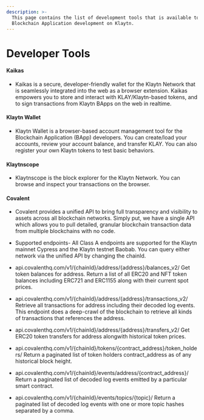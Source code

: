 ```yaml
---
description: >-
  This page contains the list of development tools that is available to help
  Blockchain Application development on Klaytn.
---
```


# Developer Tools <a id="developer-tools"></a>

#### Kaikas <a id="kaikas"></a>

* Kaikas is a secure, developer-friendly wallet for the Klaytn Network that is seamlessly integrated into the web as a browser extension. Kaikas empowers you to store and interact with KLAY/Klaytn-based tokens, and to sign transactions from Klaytn BApps on the web in realtime.

#### Klaytn Wallet  <a id="klaytn-wallet"></a>

* Klaytn Wallet is a browser-based account management tool for the Blockchain Application (BApp) developers. You can create/load your accounts, review your account balance, and transfer KLAY. You can also register your own Klaytn tokens to test basic behaviors.

#### Klaytnscope <a id="klaytnscope"></a>

* Klaytnscope is the block explorer for the Klaytn Network. You can browse and inspect your transactions on the browser.

#### Covalent <a id="Covalent"></a>

* Covalent provides a unified API to bring full transparency and visibility to assets across all blockchain networks. Simply put, we have a single API which allows you to pull detailed, granular blockchain transaction data from multiple blockchains with no code.

* Supported endpoints- All Class A endpoints are supported for the Klaytn mainnet Cypress and the Klaytn testnet Baobab. You can query either network via the unified API by changing the chainId.

* api.covalenthq.com/v1/{chainId}/address/{address}/balances_v2/
Get token balances for address. Return a list of all ERC20 and NFT token balances including ERC721 and ERC1155 along with their current spot prices.


* api.covalenthq.com/v1/{chainId}/address/{address}/transactions_v2/
Retrieve all transactions for address including their decoded log events. This endpoint does a deep-crawl of the blockchain to retrieve all kinds of transactions that references the address.

* api.covalenthq.com/v1/{chainId}/address/{address}/transfers_v2/
Get ERC20 token transfers for address alongwith historical token prices.

* api.covalenthq.com/v1/{chainId}/tokens/{contract_address}/token_holders/
Return a paginated list of token holders contract_address as of any historical block height.

* api.covalenthq.com/v1/{chainId}/events/address/{contract_address}/
Return a paginated list of decoded log events emitted by a particular smart contract.

* api.covalenthq.com/v1/{chainId}/events/topics/{topic}/
Return a paginated list of decoded log events with one or more topic hashes separated by a comma.


